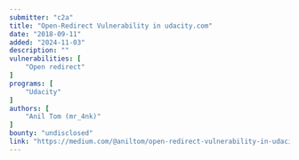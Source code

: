 ```yaml
---
submitter: "c2a"
title: "Open-Redirect Vulnerability in udacity.com"
date: "2018-09-11"
added: "2024-11-03"
description: ""
vulnerabilities: [
    "Open redirect"
]
programs: [
    "Udacity"
]
authors: [
    "Anil Tom (mr_4nk)"
]
bounty: "undisclosed"
link: "https://medium.com/@aniltom/open-redirect-vulnerability-in-udacity-com-7cba7abcfd48"
---
```




